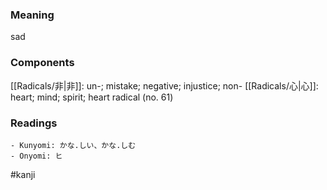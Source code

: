 ### Meaning

sad

### Components

[[Radicals/非|非]]: un-; mistake; negative; injustice; non- [[Radicals/心|心]]: heart; mind; spirit; heart radical (no. 61)

### Readings

```
- Kunyomi: かな.しい、かな.しむ
- Onyomi: ヒ
```

#kanji